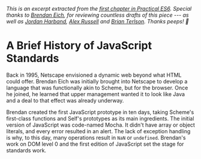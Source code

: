*This is an excerpt extracted from the [first chapter in Practical ES6][ch1]. Special thanks to [Brendan Eich][be], for reviewing countless drafts of this piece --- as well as [Jordan Harband][jh], [Alex Russell][aru] and [Brian Terlson][bt]. Thanks peeps! 🎉*

# A Brief History of JavaScript Standards

Back in 1995, Netscape envisioned a dynamic web beyond what HTML could offer. Brendan Eich was initially brought into Netscape to develop a language that was functionally akin to Scheme, but for the browser. Once he joined, he learned that upper management wanted it to look like Java and a deal to that effect was already underway.

Brendan created the first JavaScript prototype in ten days, taking Scheme's first-class functions and Self's prototypes as its main ingredients. The initial version of JavaScript was code-named Mocha. It didn't have array or object literals, and every error resulted in an alert. The lack of exception handling is why, to this day, many operations result in `NaN` or `undefined`. Brendan's work on DOM level 0 and the first edition of JavaScript set the stage for standards work.

[ch1]: /books/practical-es6/chapters/1 "Read the first chapter of Practical ES6 online"
[be]: https://twitter.com/BrendanEich "@BrendanEich on Twitter"
[bt]: https://twitter.com/bterlson "@bterlson on Twitter"
[aru]: https://twitter.com/slightlylate "@slightlylate on Twitter"
[jh]: https://twitter.com/ljharb "@ljharb on Twitter"
